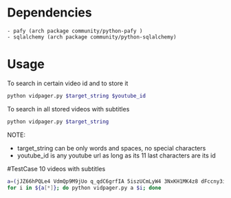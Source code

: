 # Dependencies
    - pafy (arch package community/python-pafy )
    - sqlalchemy (arch package community/python-sqlalchemy)
# Usage
To search in certain video id and to store it
```bash
python vidpager.py $target_string $youtube_id
```
To search in all stored videos with subtitles
```bash
python vidpager.py $target_string
```
NOTE:
- target_string can be only words and spaces, no special characters
- youtube_id is any youtube url as long as its 11 last characters are its id

#TestCase
10 videos with subtitles
```bash
a=(jJZ66hPQLe4 VdmQp9M9jUo q_qdC6grfIA 5iszUCmLyW4 3NxKH1MK4z8 dFccny3iGbo 3NxKH1MK4z8 3NxKH1MK4z8 f_4Q9Iv7_Ao PKfR6bAXr-c)
for i in ${a[*]}; do python vidpager.py a $i; done
```
